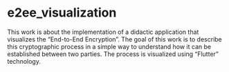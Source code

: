# e2ee_visualization

This work is about the implementation of a didactic application that visualizes the “End-to-End Encryption”. The goal of this work is to describe this cryptographic process in a simple way to understand how it can be established between two parties. The process is visualized using “Flutter” technology.
